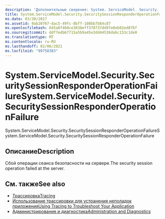 ```yaml
---
description: 'Дополнительные сведения: System. ServiceModel. Security. Секуритисессионреспондероператионфаилуре'
title: System.ServiceModel.Security.SecuritySessionResponderOperationFailure
ms.date: 03/30/2017
ms.assetid: 9ab20767-dac5-49fc-8bff-108bb7b84c87
ms.openlocfilehash: 645a8f460ce3838eff378737dd97e0eb02ed876f
ms.sourcegitcommit: ddf7edb67715a5b9a45e3dd44536dabc153c1de0
ms.translationtype: MT
ms.contentlocale: ru-RU
ms.lasthandoff: 02/06/2021
ms.locfileid: "99758383"
---
```

# <a name="systemservicemodelsecuritysecuritysessionresponderoperationfailure"></a><span data-ttu-id="8cd8f-103">System.ServiceModel.Security.SecuritySessionResponderOperationFailure</span><span class="sxs-lookup"><span data-stu-id="8cd8f-103">System.ServiceModel.Security.SecuritySessionResponderOperationFailure</span></span>

<span data-ttu-id="8cd8f-104">System.ServiceModel.Security.SecuritySessionResponderOperationFailure</span><span class="sxs-lookup"><span data-stu-id="8cd8f-104">System.ServiceModel.Security.SecuritySessionResponderOperationFailure</span></span>  
  
## <a name="description"></a><span data-ttu-id="8cd8f-105">Описание</span><span class="sxs-lookup"><span data-stu-id="8cd8f-105">Description</span></span>  

 <span data-ttu-id="8cd8f-106">Сбой операции сеанса безопасности на сервере.</span><span class="sxs-lookup"><span data-stu-id="8cd8f-106">The security session operation failed at the server.</span></span>  
  
## <a name="see-also"></a><span data-ttu-id="8cd8f-107">См. также</span><span class="sxs-lookup"><span data-stu-id="8cd8f-107">See also</span></span>

- [<span data-ttu-id="8cd8f-108">Трассировка</span><span class="sxs-lookup"><span data-stu-id="8cd8f-108">Tracing</span></span>](index.md)
- [<span data-ttu-id="8cd8f-109">Использование трассировки для устранения неполадок приложения</span><span class="sxs-lookup"><span data-stu-id="8cd8f-109">Using Tracing to Troubleshoot Your Application</span></span>](using-tracing-to-troubleshoot-your-application.md)
- [<span data-ttu-id="8cd8f-110">Администрирование и диагностика</span><span class="sxs-lookup"><span data-stu-id="8cd8f-110">Administration and Diagnostics</span></span>](../index.md)

